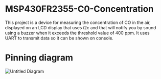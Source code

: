 # MSP430FR2355-C0-Concentration
 This project is a device for measuring the concentration of CO in the air, displayed on an LCD display that uses i2c and that will notify you by sound using a buzzer when it exceeds the threshold value of 400 ppm. It uses UART to transmit data so it can be shown on console.

# Pinning diagram

![Untitled Diagram](https://github.com/user-attachments/assets/24c0d5b2-15ba-426e-a41c-a5a9305f5834)
